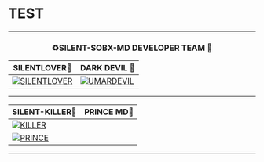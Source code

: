 # TEST
<hr>

<div align="center">
<h3>♻️SILENT-SOBX-MD DEVELOPER TEAM 👤</h3>

| SILENTLOVER👤             | DARK DEVIL 👤            |                        
|----------------------|----------------------|
| [![SILENTLOVER](https://telegra.ph/file/e47b23583ab7ec42d58df.jpg)](https://github.com/SILENTLOVER40) | [![UMARDEVIL](https://telegra.ph/file/e47b23583ab7ec42d58df.jpg)](https://github.com/Um4r719)
</div>
<hr>
<div align="center">
	
| SILENT-KILLER👤             | PRINCE MD👤             |
|----------------------|----------------------|
| [![KILLER](https://telegra.ph/file/e47b23583ab7ec42d58df.jpg)](https://github.com/SILENTLOVER40)
| [![PRINCE](https://telegra.ph/file/e47b23583ab7ec42d58df.jpg)](https://github.com/SILENTLOVER40)

</div>
<hr>
